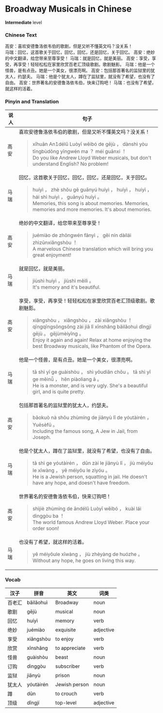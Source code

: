 # Broadway Musicals in Chinese
**Intermediate** level
### Chinese Text
高安：喜欢安德鲁洛依韦伯的歌剧，但是又听不懂英文吗？没关系！<br />马瑞：回忆，这首歌关于回忆，回忆，回忆，还是回忆，关于回忆。
高安：绝妙的中文翻译，给您带来至尊享受！
马瑞：就是回忆，就是美丽。
高安：享受，享受，再享受！轻轻松松在家里欣赏百老汇顶级歌剧。歌剧魅影。
马瑞：他是一个怪兽，是有点丑。她是一个美女，很漂亮啊。
高安：包括那首著名的监狱里的犹太人，约瑟夫。
马瑞：他是个犹太人，蹲在了监狱里，就没有了希望，也没有了自由。
高安：世界著名的安德鲁洛依韦伯，快来订购吧！
马瑞：也没有了希望，就这样的活着。

### Pinyin and Translation
|说人|句子|
|----|----|
|高安|喜欢安德鲁洛依韦伯的歌剧，但是又听不懂英文吗？没关系！<blockquote>xǐhuān An1délǔ Luòyī wěibó de gējù ， dànshì yòu tīngbùdǒng yīngwén ma ？ méi guānxi ！<br />Do you like Andrew Lloyd Weber musicals, but don't understand English? No problem!</blockquote>|
|马瑞|回忆，这首歌关于回忆，回忆，回忆，还是回忆，关于回忆。<blockquote>huíyì ， zhè shǒu gē guānyú huíyì ， huíyì ， huíyì ， hái shì huíyì ， guānyú huíyì 。<br />Memories, this song is about memories. Memories, memories and more memories. It's about memories.</blockquote>|
|高安|绝妙的中文翻译，给您带来至尊享受！<blockquote>juémiào de zhōngwén fānyì ， gěi nín dàilái zhìzūnxiǎngshòu ！<br />A marvelous Chinese translation which will bring you great enjoyment!</blockquote>|
|马瑞|就是回忆，就是美丽。<blockquote>jiùshì huíyì ， jiùshì měilì 。<br />It's memory and it's beautiful.</blockquote>|
|高安|享受，享受，再享受！轻轻松松在家里欣赏百老汇顶级歌剧。歌剧魅影。<blockquote>xiǎngshòu ， xiǎngshòu ， zài xiǎngshòu ！ qīngqīngsōngsōng zài jiā lǐ xīnshǎng bǎilǎohuì dǐngjí gējù 。 gējùmèiyǐng 。<br />Enjoy it again and again! Relax at home enjoying the best Broadway musicals, like Phantom of the Opera.</blockquote>|
|马瑞|他是一个怪兽，是有点丑。她是一个美女，很漂亮啊。<blockquote>tā shì yī ge guàishòu ， shì yǒudiǎn chǒu 。 tā shì yī ge měinǚ ， hěn piàoliang ā 。<br />He is a monster, and is very ugly. She's a beautiful girl, and is quite pretty.</blockquote>|
|高安|包括那首著名的监狱里的犹太人，约瑟夫。<blockquote>bāokuò nà shǒu zhùmíng de jiānyù lǐ de yóutàirén ， Yuēsèfū 。<br />Including the famous song, A Jew in Jail, from Joseph.</blockquote>|
|马瑞|他是个犹太人，蹲在了监狱里，就没有了希望，也没有了自由。<blockquote>tā shì ge yóutàirén ， dūn zài le jiānyù lǐ ， jiù méiyǒu le xīwàng ， yě méiyǒu le zìyóu 。<br />He is a Jewish person, squatting in jail. He doesn't have any hope, and doesn't have freedom.</blockquote>|
|高安|世界著名的安德鲁洛依韦伯，快来订购吧！<blockquote>shìjiè zhùmíng de āndélǔ Luòyī wěibó ， kuài lái dìnggòu ba ！<br />The world famous Andrew Lloyd Weber. Place your order soon!</blockquote>|
|马瑞|也没有了希望，就这样的活着。<blockquote>yě méiyǒule xīwàng ， jiù zhèyàng de huózhe 。<br />Without any hope, he goes on living this way.</blockquote>|
### Vocab
|汉子|拼音|英文|词类|
|----|----|----|----|
|百老汇|bǎilǎohuì|Broadway|noun|
|歌剧|gējù|musical|noun|
|回忆|huíyì|memory|verb|
|绝妙|juémiào|exquisite|adjective|
|享受|xiǎngshòu|to enjoy|verb|
|欣赏|xīnshǎng|to appreciate|verb|
|怪兽|guàishòu|beast|noun|
|订购|dìnggòu|subscriber|verb|
|监狱|jiānyù|prison|noun|
|犹太人|yóutàirén|Jewish person|noun|
|蹲|dūn|to crouch|verb|
|顶级|dǐngjí|top-level|adjective|